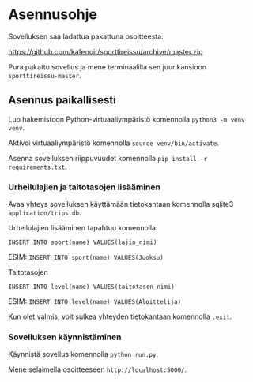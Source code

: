 # Asennusohje

Sovelluksen saa ladattua pakattuna osoitteesta:

https://github.com/kafenoir/sporttireissu/archive/master.zip

Pura pakattu sovellus ja mene terminaalilla sen juurikansioon `sporttireissu-master`.

## Asennus paikallisesti

Luo hakemistoon Python-virtuaaliympäristö komennolla `python3 -m venv venv`.

Aktivoi virtuaaliympäristö komennolla `source venv/bin/activate`.

Asenna sovelluksen riippuvuudet komennolla `pip install -r requirements.txt`.

### Urheilulajien ja taitotasojen lisääminen

Avaa yhteys sovelluksen käyttämään tietokantaan komennolla sqlite3 `application/trips.db`.

Urheilulajien lisääminen tapahtuu komennolla:

`INSERT INTO sport(name) VALUES(lajin_nimi)`

ESIM: `INSERT INTO sport(name) VALUES(Juoksu)`

Taitotasojen

`INSERT INTO level(name) VALUES(taitotason_nimi)`

ESIM: `INSERT INTO level(name) VALUES(Aloittelija)`

Kun olet valmis, voit sulkea yhteyden tietokantaan komennolla `.exit`.

### Sovelluksen käynnistäminen

Käynnistä sovellus komennolla `python run.py`.

Mene selaimella osoitteeseen `http://localhost:5000/`.




